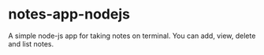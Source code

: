 # notes-app-nodejs

A simple node-js app for taking notes on terminal. You can add, view, delete and list notes.
